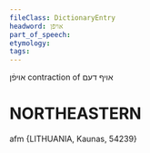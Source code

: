 ```yaml
---
fileClass: DictionaryEntry
headword: אויפֿן
part_of_speech: 
etymology: 
tags: 
---
```

אויפֿן
contraction of אויף דעם

NORTHEASTERN
==============

afm {LITHUANIA, Kaunas, 54239}